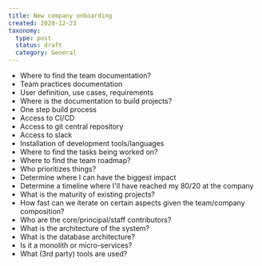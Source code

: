 ```yaml
---
title: New company onboarding
created: 2020-12-23
taxonomy:
  type: post
  status: draft
  category: General
---
```


* Where to find the team documentation?
* Team practices documentation
* User definition, use cases, requirements
* Where is the documentation to build projects?
* One step build process
* Access to CI/CD
* Access to git central repository
* Access to slack
* Installation of development tools/languages
* Where to find the tasks being worked on?
* Where to find the team roadmap?
* Who prioritizes things?
* Determine where I can have the biggest impact
* Determine a timeline where I'll have reached my 80/20 at the company
* What is the maturity of existing projects?
* How fast can we iterate on certain aspects given the team/company composition?
* Who are the core/principal/staff contributors?
* What is the architecture of the system?
* What is the database architecture?
* Is it a monolith or micro-services?
* What (3rd party) tools are used?
